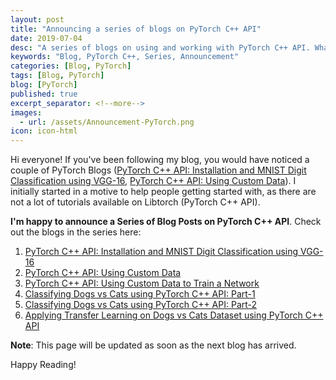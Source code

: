 ```yaml
---
layout: post
title: "Announcing a series of blogs on PyTorch C++ API"
date: 2019-07-04
desc: "A series of blogs on using and working with PyTorch C++ API. What happens under the hood? This series will have all the answers."
keywords: "Blog, PyTorch C++, Series, Announcement"
categories: [Blog, PyTorch]
tags: [Blog, PyTorch]
blog: [PyTorch]
published: true
excerpt_separator: <!--more-->
images:
  - url: /assets/Announcement-PyTorch.png
icon: icon-html
---
```


Hi everyone! If you've been following my blog, you would have noticed a couple of PyTorch Blogs ([PyTorch C++ API: Installation and MNIST Digit Classification using VGG-16](https://krshrimali.github.io/PyTorch-C++-API/), [PyTorch C++ API: Using Custom Data](https://krshrimali.github.io/Custom-Data-Loading-Using-PyTorch-CPP-API/)). I initially started in a motive to help people getting started with, as there are not a lot of tutorials available on Libtorch (PyTorch C++ API).

<!--more-->

**I'm happy to announce a Series of Blog Posts on PyTorch C++ API**. Check out the blogs in the series here:

1. [PyTorch C++ API: Installation and MNIST Digit Classification using VGG-16](https://krshrimali.github.io/PyTorch-C++-API/)
2. [PyTorch C++ API: Using Custom Data](https://krshrimali.github.io/Custom-Data-Loading-Using-PyTorch-CPP-API/)
3. [PyTorch C++ API: Using Custom Data to Train a Network](https://krshrimali.github.io/Training-Network-Using-Custom-Dataset-PyTorch-CPP/)
4. [Classifying Dogs vs Cats using PyTorch C++ API: Part-1](https://krshrimali.github.io/Blog-Dogs-VS-Cats/)
5. [Classifying Dogs vs Cats using PyTorch C++ API: Part-2](https://krshrimali.github.io/Classifying-Dogs-Cats-PyTorch-CPP-Part-2/)
6. [Applying Transfer Learning on Dogs vs Cats Dataset using PyTorch C++ API](https://krshrimali.github.io/Applying-Transfer-Learning-Dogs-Cats/)

**Note**: This page will be updated as soon as the next blog has arrived.

Happy Reading!
